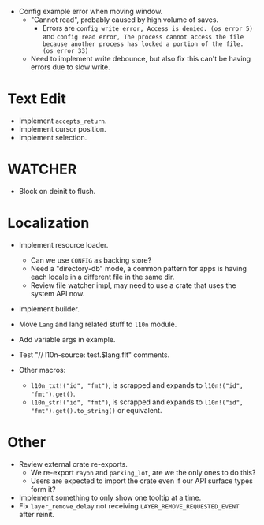 * Config example error when moving window.
    - "Cannot read", probably caused by high volume of saves.
        - Errors are `config write error, Access is denied. (os error 5)` and
        `config read error, The process cannot access the file because another process has locked a portion of the file. (os error 33)`
    - Need to implement write debounce, but also fix this can't be having errors due to slow write.

# Text Edit

* Implement `accepts_return`.
* Implement cursor position.
* Implement selection.

# WATCHER

* Block on deinit to flush.

# Localization

* Implement resource loader.
    - Can we use `CONFIG` as backing store?
    - Need a "directory-db" mode, a common pattern for apps is having each locale in a different file in the same dir.
    - Review file watcher impl, may need to use a crate that uses the system API now.
* Implement builder.
* Move `Lang` and lang related stuff to `l10n` module.
* Add variable args in example.
* Test "// l10n-source: test.$lang.flt" comments.

* Other macros:
    - `l10n_txt!("id", "fmt")`, is scrapped and expands to `l10n!("id", "fmt").get()`.
    - `l10n_str!("id", "fmt")`, is scrapped and expands to `l10n!("id", "fmt").get().to_string()` or equivalent.

# Other

* Review external crate re-exports.
    - We re-export `rayon` and `parking_lot`, are we the only ones to do this?
    - Users are expected to import the crate even if our API surface types form it?
* Implement something to only show one tooltip at a time.
* Fix `layer_remove_delay` not receiving `LAYER_REMOVE_REQUESTED_EVENT` after reinit.